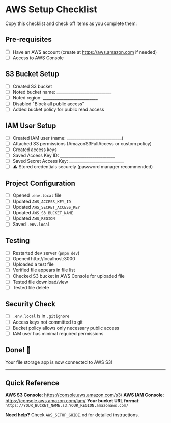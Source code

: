 # AWS Setup Checklist

Copy this checklist and check off items as you complete them:

## Pre-requisites
- [ ] Have an AWS account (create at https://aws.amazon.com if needed)
- [ ] Access to AWS Console

## S3 Bucket Setup
- [ ] Created S3 bucket
- [ ] Noted bucket name: ___________________________
- [ ] Noted region: ___________________________
- [ ] Disabled "Block all public access"
- [ ] Added bucket policy for public read access

## IAM User Setup
- [ ] Created IAM user (name: ___________________________)
- [ ] Attached S3 permissions (AmazonS3FullAccess or custom policy)
- [ ] Created access keys
- [ ] Saved Access Key ID: ___________________________
- [ ] Saved Secret Access Key: ___________________________
- [ ] ⚠️ Stored credentials securely (password manager recommended)

## Project Configuration
- [ ] Opened `.env.local` file
- [ ] Updated `AWS_ACCESS_KEY_ID`
- [ ] Updated `AWS_SECRET_ACCESS_KEY`
- [ ] Updated `AWS_S3_BUCKET_NAME`
- [ ] Updated `AWS_REGION`
- [ ] Saved `.env.local`

## Testing
- [ ] Restarted dev server (`pnpm dev`)
- [ ] Opened http://localhost:3000
- [ ] Uploaded a test file
- [ ] Verified file appears in file list
- [ ] Checked S3 bucket in AWS Console for uploaded file
- [ ] Tested file download/view
- [ ] Tested file delete

## Security Check
- [ ] `.env.local` is in `.gitignore`
- [ ] Access keys not committed to git
- [ ] Bucket policy allows only necessary public access
- [ ] IAM user has minimal required permissions

## Done! 🎉

Your file storage app is now connected to AWS S3!

---

## Quick Reference

**AWS S3 Console**: https://console.aws.amazon.com/s3/
**AWS IAM Console**: https://console.aws.amazon.com/iam/
**Your bucket URL format**: `https://YOUR_BUCKET_NAME.s3.YOUR_REGION.amazonaws.com/`

**Need help?** Check `AWS_SETUP_GUIDE.md` for detailed instructions.
